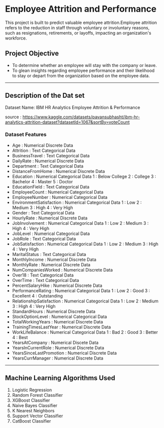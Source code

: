 # Employee Attrition and Performance
 
This project is built to predict valuable employee attrition.Employee attrition refers to the reduction in staff through voluntary or involuntary reasons, such as resignations, retirements, or layoffs, impacting an organization's workforce. 

## Project Objective
- To determine whether an employee will stay with the company or leave.
- To glean insights regarding employee performance and their likelihood to stay or depart from the organization based on the employee data. 
---

## Description of the Dat set

Dataset Name: IBM HR Analytics Employee Attrition & Performance

source : https://www.kaggle.com/datasets/pavansubhasht/ibm-hr-analytics-attrition-dataset?datasetId=1067&sortBy=voteCount

### Dataset Features
- Age : Numerical Discrete Data
- Attrition : Text Categorical Data
- BusinessTravel : Text Categorical Data
- DailyRate : Numerical Discrete Data
- Department : Text Categorical Data
- DistanceFromHome : Numerical Discrete Data
- Education : Numerical Categorical Data
        1 : Below College
        2 : College
        3 : Bachelor
        4 : Master
        5 : Doctor
- EducationField : Text Categorical Data
- EmployeeCount : Numerical Categorical Data
- EmployeeNumber : Numerical Categorical Data
- EnvironmentSatisfaction : Numerical Categorical Data
        1 : Low
        2 : Medium
        3 : High
        4 : Very High
- Gender : Text Categorical Data
- HourlyRate : Numerical Discrete Data
- JobInvolvement : Numerical Categorical Data
        1 : Low
        2 : Medium
        3 : High
        4 : Very High
- JobLevel : Numerical Categorical Data
- JobRole : Text Categorical Data
- JobSatisfaction : Numerical Categorical Data
        1 : Low
        2 : Medium
        3 : High
        4 : Very High
- MaritalStatus : Text Categorical Data
- MonthlyIncome : Numerical Discrete Data
- MonthlyRate : Numerical Discrete Data
- NumCompaniesWorked : Numerical Discrete Data
- Over18 : Text Categorical Data
- OverTime : Text Categorical Data
- PercentSalaryHike : Numerical Discrete Data
- PerformanceRating : Numerical Categorical Data
        1 : Low
        2 : Good
        3 : Excellent
        4 : Outstanding
- RelationshipSatisfaction : Numerical Categorical Data
        1 : Low
        2 : Medium
        3 : High
        4 : Very High
- StandardHours : Numerical Discrete Data
- StockOptionLevel : Numerical Categorical Data
- TotalWorkingYears : Numerical Discrete Data
- TrainingTimesLastYear : Numerical Discrete Data
- WorkLifeBalance : Numerical Categorical Data
        1 : Bad
        2 : Good
        3 : Better
        4 : Best
- YearsAtCompany : Numerical Discete Data
- YearsInCurrentRole : Numerical Discrete Data
- YearsSinceLastPromotion : Numerical Discrete Data
- YearsCurrManager : Numerical Discrete Data

--- 

## Machine Learning Algorithms Used
1. Logistic Regression
2. Random Forest Classifier
3. XGBoost Classifier
4. Naive Bayes Classifier
5. K Nearest Neighbors
6. Support Vector Classifier
7. CatBoost Classifier




